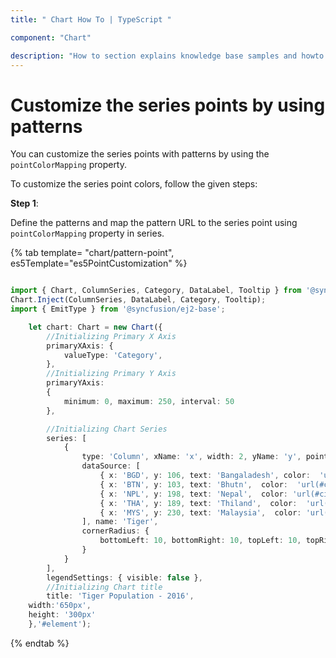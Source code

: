 ```yaml
---
title: " Chart How To | TypeScript "

component: "Chart"

description: "How to section explains knowledge base samples and howto access different types properties and events of the chart."
---
```


# Customize the series points by using patterns

You can customize the series points with patterns by using the `pointColorMapping` property.

To customize the series point colors, follow the given steps:

**Step 1**:

Define the patterns and map the pattern URL to the series point using `pointColorMapping` property in series.

{% tab template= "chart/pattern-point", es5Template="es5PointCustomization" %}

```typescript

import { Chart, ColumnSeries, Category, DataLabel, Tooltip } from '@syncfusion/ej2-charts';
Chart.Inject(ColumnSeries, DataLabel, Category, Tooltip);
import { EmitType } from '@syncfusion/ej2-base';

    let chart: Chart = new Chart({
        //Initializing Primary X Axis
        primaryXAxis: {
            valueType: 'Category',
        },
        //Initializing Primary Y Axis
        primaryYAxis:
        {
            minimum: 0, maximum: 250, interval: 50
        },

        //Initializing Chart Series
        series: [
            {
                type: 'Column', xName: 'x', width: 2, yName: 'y', pointColorMapping: 'color',
                dataSource: [
                    { x: 'BGD', y: 106, text: 'Bangaladesh', color:  'url(#chess)' },
                    { x: 'BTN', y: 103, text: 'Bhutn',  color:  'url(#cross)' },
                    { x: 'NPL', y: 198, text: 'Nepal',  color: 'url(#circle)' },
                    { x: 'THA', y: 189, text: 'Thiland',  color:  'url(#rectangle)' },
                    { x: 'MYS', y: 230, text: 'Malaysia',  color: 'url(#line)' }
                ], name: 'Tiger',
                cornerRadius: {
                    bottomLeft: 10, bottomRight: 10, topLeft: 10, topRight: 10
                }
            }
        ],
        legendSettings: { visible: false },
        //Initializing Chart title
        title: 'Tiger Population - 2016',
    width:'650px',
    height: '300px'
    },'#element');
```

{% endtab %}